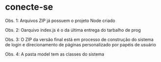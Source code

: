 # conecte-se

Obs. 1: Arquivos ZIP já possuem o projeto Node criado

Obs. 2: Oarquivo index.js é o da última entrega do tarbalho de prog

Obs. 3: O ZIP da versão final está em processo de construção do sistema de login e direcionamento de páginas personalizado por papéis de usuário

Obs. 4: A pasta model tem as classes do sistema


